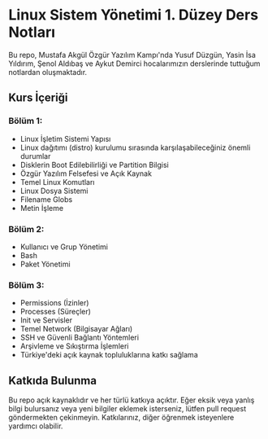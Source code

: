 # Linux Sistem Yönetimi 1. Düzey Ders Notları

Bu repo, Mustafa Akgül Özgür Yazılım Kampı'nda Yusuf Düzgün, Yasin İsa Yıldırım, Şenol Aldıbaş ve Aykut Demirci hocalarımızın derslerinde tuttuğum notlardan oluşmaktadır. 


## Kurs İçeriği

### Bölüm 1: 
- Linux İşletim Sistemi Yapısı
- Linux dağıtımı (distro) kurulumu sırasında karşılaşabileceğiniz önemli durumlar
- Disklerin Boot Edilebilirliği ve Partition Bilgisi
- Özgür Yazılım Felsefesi ve Açık Kaynak
- Temel Linux Komutları
- Linux Dosya Sistemi
- Filename Globs
- Metin İşleme

### Bölüm 2: 
- Kullanıcı ve Grup Yönetimi
- Bash
- Paket Yönetimi

### Bölüm 3: 
- Permissions (İzinler)
- Processes (Süreçler)
- Init ve Servisler
- Temel Network (Bilgisayar Ağları)
- SSH ve Güvenli Bağlantı Yöntemleri
- Arşivleme ve Sıkıştırma İşlemleri
- Türkiye'deki açık kaynak topluluklarına katkı sağlama

## Katkıda Bulunma

Bu repo açık kaynaklıdır ve her türlü katkıya açıktır. Eğer eksik veya yanlış bilgi bulursanız veya yeni bilgiler eklemek isterseniz, lütfen pull request göndermekten çekinmeyin. Katkılarınız, diğer öğrenmek isteyenlere yardımcı olabilir.
